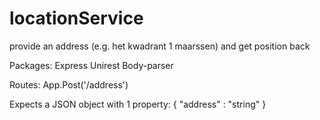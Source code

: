 # locationService
provide an address (e.g. het kwadrant 1 maarssen) and get position back

Packages:
Express
Unirest
Body-parser

Routes:
App.Post('/address')

Expects a JSON object with 1  property:
{ "address" : "string" }
